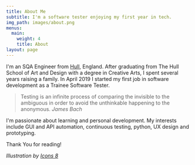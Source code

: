 ```yaml
---
title: About Me
subtitle: I'm a software tester enjoying my first year in tech.
img_path: images/about.png
menus:
  main:
    weight: 4
    title: About
layout: page
---
```


I'm an SQA Engineer from [Hull](https://en.wikipedia.org/wiki/Kingston_upon_Hull), England. After graduating from The Hull School of Art and Design with a degree in Creative Arts, I spent several years raising a family. In April 2019 I started my first job in software development as a Trainee Software Tester.


>Testing is an infinite process of comparing the invisible to the ambiguous in order to avoid the unthinkable happening to the anonymous. <cite>James Bach</cite>

I'm passionate about learning and personal development. My interests include GUI and API automation, continuous testing, python, UX design and prototyping. 

Thank You for reading!

*Illustration by [Icons 8](https://icons8.com/)*